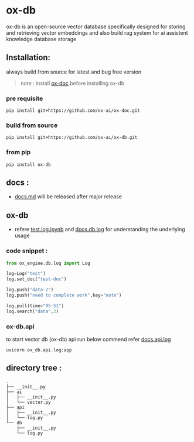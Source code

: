 # ox-db

ox-db is an open-source vector database specifically designed for storing and retrieving vector embeddings and also build rag system for ai assistent knowledge database storage

## Installation:

always build from source for latest and bug free version

> note : install [ox-doc](https://github.com/ox-ai/ox-doc.git) before installing ox-db

### pre requisite

```
pip install git+https://github.com/ox-ai/ox-doc.git
```

### build from source

```
pip install git+https://github.com/ox-ai/ox-db.git
```

### from pip

```
pip install ox-db
```

## docs :

- [docs.md](./docs/docs.md) will be released after major release

## ox-db

- refere [test.log.ipynb](./test.log.ipynb.ipynb) and [docs.db.log](./docs/db.log.md) for understanding the underlying usage

### code snippet :

```py
from ox_engine.db.log import Log

log=Log("test")
log.set_doc("test-doc")

log.push("data-2")
log.push("need to complete work",key="note")

log.pull(time="05:51")
log.search("data",2)

```

### ox-db.api

to start vector db (ox-db) api run below commend refer [docs.api.log](./docs/api.log.md)

```
uvicorn ox_db.api.log:app
```

## directory tree :

```tree
.
├── __init__.py
├── ai
│   ├── __init__.py
│   └── vector.py
├── api
│   ├── __init__.py
│   └── log.py
└── db
    ├── __init__.py
    └── log.py
```
